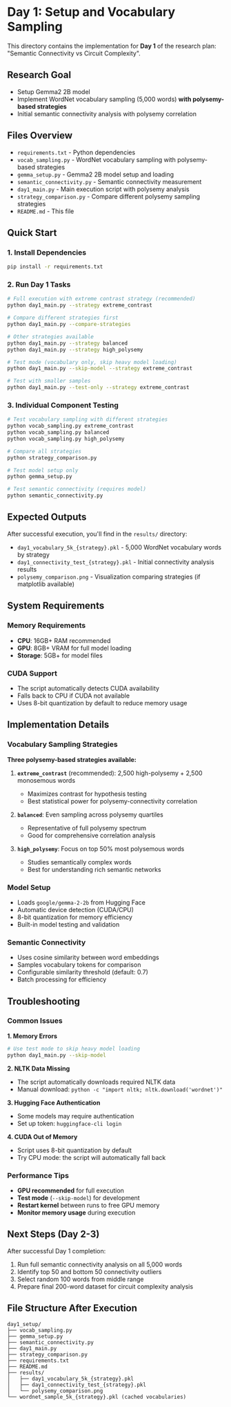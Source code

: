 # Day 1: Setup and Vocabulary Sampling

This directory contains the implementation for **Day 1** of the research plan: "Semantic Connectivity vs Circuit Complexity".

## Research Goal
- Setup Gemma2 2B model
- Implement WordNet vocabulary sampling (5,000 words) **with polysemy-based strategies**
- Initial semantic connectivity analysis with polysemy correlation

## Files Overview

- `requirements.txt` - Python dependencies
- `vocab_sampling.py` - WordNet vocabulary sampling with polysemy-based strategies
- `gemma_setup.py` - Gemma2 2B model setup and loading
- `semantic_connectivity.py` - Semantic connectivity measurement
- `day1_main.py` - Main execution script with polysemy analysis
- `strategy_comparison.py` - Compare different polysemy sampling strategies
- `README.md` - This file

## Quick Start

### 1. Install Dependencies
```bash
pip install -r requirements.txt
```

### 2. Run Day 1 Tasks
```bash
# Full execution with extreme contrast strategy (recommended)
python day1_main.py --strategy extreme_contrast

# Compare different strategies first
python day1_main.py --compare-strategies

# Other strategies available
python day1_main.py --strategy balanced
python day1_main.py --strategy high_polysemy

# Test mode (vocabulary only, skip heavy model loading)
python day1_main.py --skip-model --strategy extreme_contrast

# Test with smaller samples
python day1_main.py --test-only --strategy extreme_contrast
```

### 3. Individual Component Testing
```bash
# Test vocabulary sampling with different strategies
python vocab_sampling.py extreme_contrast
python vocab_sampling.py balanced
python vocab_sampling.py high_polysemy

# Compare all strategies
python strategy_comparison.py

# Test model setup only  
python gemma_setup.py

# Test semantic connectivity (requires model)
python semantic_connectivity.py
```

## Expected Outputs

After successful execution, you'll find in the `results/` directory:
- `day1_vocabulary_5k_{strategy}.pkl` - 5,000 WordNet vocabulary words by strategy
- `day1_connectivity_test_{strategy}.pkl` - Initial connectivity analysis results
- `polysemy_comparison.png` - Visualization comparing strategies (if matplotlib available)

## System Requirements

### Memory Requirements
- **CPU**: 16GB+ RAM recommended
- **GPU**: 8GB+ VRAM for full model loading
- **Storage**: 5GB+ for model files

### CUDA Support
- The script automatically detects CUDA availability
- Falls back to CPU if CUDA not available
- Uses 8-bit quantization by default to reduce memory usage

## Implementation Details

### Vocabulary Sampling Strategies
**Three polysemy-based strategies available:**

1. **`extreme_contrast`** (recommended): 2,500 high-polysemy + 2,500 monosemous words
   - Maximizes contrast for hypothesis testing
   - Best statistical power for polysemy-connectivity correlation

2. **`balanced`**: Even sampling across polysemy quartiles
   - Representative of full polysemy spectrum
   - Good for comprehensive correlation analysis

3. **`high_polysemy`**: Focus on top 50% most polysemous words
   - Studies semantically complex words
   - Best for understanding rich semantic networks



### Model Setup
- Loads `google/gemma-2-2b` from Hugging Face
- Automatic device detection (CUDA/CPU)
- 8-bit quantization for memory efficiency
- Built-in model testing and validation

### Semantic Connectivity
- Uses cosine similarity between word embeddings
- Samples vocabulary tokens for comparison
- Configurable similarity threshold (default: 0.7)
- Batch processing for efficiency

## Troubleshooting

### Common Issues

**1. Memory Errors**
```bash
# Use test mode to skip heavy model loading
python day1_main.py --skip-model
```

**2. NLTK Data Missing**
- The script automatically downloads required NLTK data
- Manual download: `python -c "import nltk; nltk.download('wordnet')"`

**3. Hugging Face Authentication**
- Some models may require authentication
- Set up token: `huggingface-cli login`

**4. CUDA Out of Memory**
- Script uses 8-bit quantization by default
- Try CPU mode: the script will automatically fall back

### Performance Tips

- **GPU recommended** for full execution
- **Test mode** (`--skip-model`) for development
- **Restart kernel** between runs to free GPU memory
- **Monitor memory usage** during execution

## Next Steps (Day 2-3)

After successful Day 1 completion:
1. Run full semantic connectivity analysis on all 5,000 words
2. Identify top 50 and bottom 50 connectivity outliers  
3. Select random 100 words from middle range
4. Prepare final 200-word dataset for circuit complexity analysis

## File Structure After Execution

```
day1_setup/
├── vocab_sampling.py
├── gemma_setup.py
├── semantic_connectivity.py
├── day1_main.py
├── strategy_comparison.py
├── requirements.txt
├── README.md
├── results/
│   ├── day1_vocabulary_5k_{strategy}.pkl
│   ├── day1_connectivity_test_{strategy}.pkl
│   └── polysemy_comparison.png
└── wordnet_sample_5k_{strategy}.pkl (cached vocabularies)
``` 